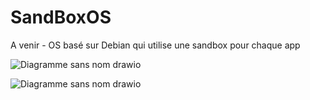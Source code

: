 # SandBoxOS
A venir - OS basé sur Debian qui utilise une sandbox pour chaque app

![Diagramme sans nom drawio](https://github.com/user-attachments/assets/70c35203-c2f6-440f-bfb9-fb184c763ba1)

![Diagramme sans nom drawio](https://github.com/user-attachments/assets/7a2fb8cd-cf71-44f9-a441-2b3c9d78b26a)
